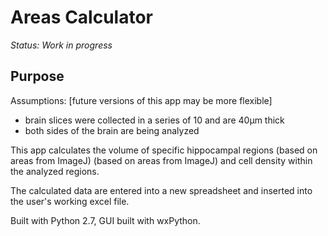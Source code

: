 # Areas Calculator

*Status: Work in progress*

## Purpose
Assumptions: [future versions of this app may be more flexible]
- brain slices were collected in a series of 10 and are 40µm thick
- both sides of the brain are being analyzed

This app calculates the volume of specific hippocampal regions (based on areas from ImageJ) (based on areas from ImageJ) and cell density within the analyzed regions. 

The calculated data are entered into a new spreadsheet and inserted into the user's working excel file.


Built with Python 2.7, GUI built with wxPython. 

